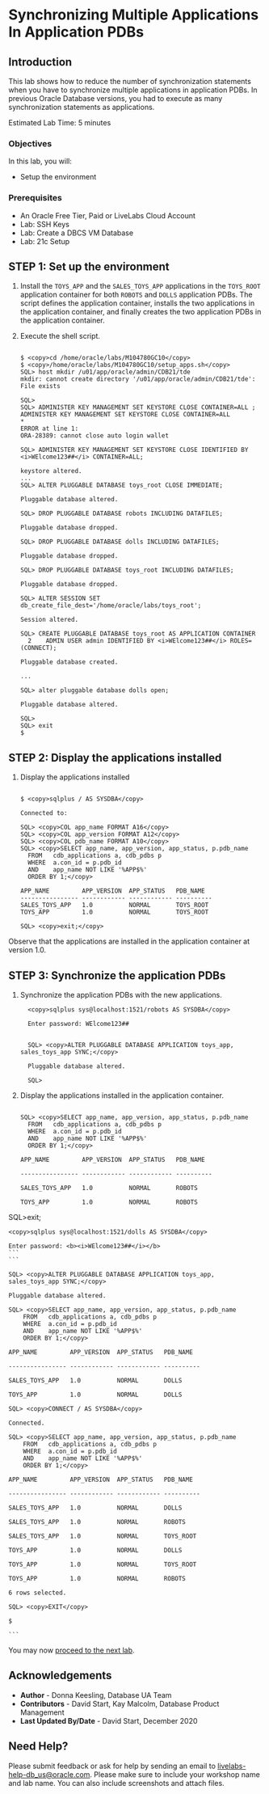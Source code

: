 # Synchronizing Multiple Applications In Application PDBs

## Introduction

This lab shows how to reduce the number of synchronization statements when you have to synchronize multiple applications in application PDBs. In previous Oracle Database versions, you had to execute as many synchronization statements as applications.

Estimated Lab Time: 5 minutes

### Objectives

In this lab, you will:
* Setup the environment

### Prerequisites

* An Oracle Free Tier, Paid or LiveLabs Cloud Account
* Lab: SSH Keys
* Lab: Create a DBCS VM Database
* Lab: 21c Setup


## **STEP 1:** Set up the environment

1. Install the `TOYS_APP` and the `SALES_TOYS_APP` applications in the `TOYS_ROOT` application container for both `ROBOTS` and `DOLLS` application PDBs. The script defines the application container, installs the two applications in the application container, and finally creates the two application PDBs in the application container.

2. Execute the shell script.

    ```

    $ <copy>cd /home/oracle/labs/M104780GC10</copy>
    $ <copy>/home/oracle/labs/M104780GC10/setup_apps.sh</copy>
    SQL> host mkdir /u01/app/oracle/admin/CDB21/tde
    mkdir: cannot create directory '/u01/app/oracle/admin/CDB21/tde': File exists

    SQL>
    SQL> ADMINISTER KEY MANAGEMENT SET KEYSTORE CLOSE CONTAINER=ALL ;
    ADMINISTER KEY MANAGEMENT SET KEYSTORE CLOSE CONTAINER=ALL
    *
    ERROR at line 1:
    ORA-28389: cannot close auto login wallet

    SQL> ADMINISTER KEY MANAGEMENT SET KEYSTORE CLOSE IDENTIFIED BY <i>WElcome123##</i> CONTAINER=ALL;

    keystore altered.
    ...
    SQL> ALTER PLUGGABLE DATABASE toys_root CLOSE IMMEDIATE;

    Pluggable database altered.

    SQL> DROP PLUGGABLE DATABASE robots INCLUDING DATAFILES;

    Pluggable database dropped.

    SQL> DROP PLUGGABLE DATABASE dolls INCLUDING DATAFILES;

    Pluggable database dropped.

    SQL> DROP PLUGGABLE DATABASE toys_root INCLUDING DATAFILES;

    Pluggable database dropped.

    SQL> ALTER SESSION SET db_create_file_dest='/home/oracle/labs/toys_root';

    Session altered.

    SQL> CREATE PLUGGABLE DATABASE toys_root AS APPLICATION CONTAINER
      2    ADMIN USER admin IDENTIFIED BY <i>WElcome123##</i> ROLES=(CONNECT);

    Pluggable database created.

    ...

    SQL> alter pluggable database dolls open;

    Pluggable database altered.

    SQL>
    SQL> exit
    $

    ```

## **STEP 2:** Display the applications installed

1. Display the applications installed

	  ```

	$ <copy>sqlplus / AS SYSDBA</copy>

	Connected to:

	SQL> <copy>COL app_name FORMAT A16</copy>
	SQL> <copy>COL app_version FORMAT A12</copy>
	SQL> <copy>COL pdb_name FORMAT A10</copy>
	SQL> <copy>SELECT app_name, app_version, app_status, p.pdb_name
		FROM   cdb_applications a, cdb_pdbs p
		WHERE  a.con_id = p.pdb_id
		AND    app_name NOT LIKE '%APP$%'
		ORDER BY 1;</copy>

	APP_NAME         APP_VERSION  APP_STATUS   PDB_NAME
	---------------- ------------ ------------ ----------
	SALES_TOYS_APP   1.0          NORMAL       TOYS_ROOT
	TOYS_APP         1.0          NORMAL       TOYS_ROOT

	SQL> <copy>exit;</copy>

	  ```

  Observe that the applications are installed in the application container at version 1.0.

## **STEP 3:** Synchronize the application PDBs

1. Synchronize the application PDBs with the new applications.

    ```
	  <copy>sqlplus sys@localhost:1521/robots AS SYSDBA</copy>

	  Enter password: WElcome123##
    ```
    ```

	  SQL> <copy>ALTER PLUGGABLE DATABASE APPLICATION toys_app, sales_toys_app SYNC;</copy>

	  Pluggable database altered.

	  SQL>

  	```

2. Display the applications installed in the application container.


	  ```

	  SQL> <copy>SELECT app_name, app_version, app_status, p.pdb_name
		FROM   cdb_applications a, cdb_pdbs p
		WHERE  a.con_id = p.pdb_id
		AND    app_name NOT LIKE '%APP$%'
		ORDER BY 1;</copy>

	APP_NAME         APP_VERSION  APP_STATUS   PDB_NAME

	---------------- ------------ ------------ ----------

	SALES_TOYS_APP   1.0          NORMAL       ROBOTS

	TOYS_APP         1.0          NORMAL       ROBOTS

  SQL><copy>exit;</copy>
    ```
    ```

	<copy>sqlplus sys@localhost:1521/dolls AS SYSDBA</copy>

	Enter password: <b><i>WElcome123##</i></b>
    ```
    ```

	SQL> <copy>ALTER PLUGGABLE DATABASE APPLICATION toys_app, sales_toys_app SYNC;</copy>

	Pluggable database altered.

	SQL> <copy>SELECT app_name, app_version, app_status, p.pdb_name
		FROM   cdb_applications a, cdb_pdbs p
		WHERE  a.con_id = p.pdb_id
		AND    app_name NOT LIKE '%APP$%'
		ORDER BY 1;</copy>

	APP_NAME         APP_VERSION  APP_STATUS   PDB_NAME

	---------------- ------------ ------------ ----------

	SALES_TOYS_APP   1.0          NORMAL       DOLLS

	TOYS_APP         1.0          NORMAL       DOLLS

	SQL> <copy>CONNECT / AS SYSDBA</copy>

	Connected.

	SQL> <copy>SELECT app_name, app_version, app_status, p.pdb_name
		FROM   cdb_applications a, cdb_pdbs p
		WHERE  a.con_id = p.pdb_id
		AND    app_name NOT LIKE '%APP$%'
		ORDER BY 1;</copy>  

	APP_NAME         APP_VERSION  APP_STATUS   PDB_NAME

	---------------- ------------ ------------ ----------

	SALES_TOYS_APP   1.0          NORMAL       DOLLS

	SALES_TOYS_APP   1.0          NORMAL       ROBOTS

	SALES_TOYS_APP   1.0          NORMAL       TOYS_ROOT

	TOYS_APP         1.0          NORMAL       DOLLS

	TOYS_APP         1.0          NORMAL       TOYS_ROOT

	TOYS_APP         1.0          NORMAL       ROBOTS

	6 rows selected.

	SQL> <copy>EXIT</copy>

	$

    ```

You may now [proceed to the next lab](#next).

## Acknowledgements
* **Author** - Donna Keesling, Database UA Team
* **Contributors** -  David Start, Kay Malcolm, Database Product Management
* **Last Updated By/Date** -  David Start, December 2020

## Need Help?

Please submit feedback or ask for help by sending an email to livelabs-help-db_us@oracle.com. Please make sure to include your workshop name and lab name.  You can also include screenshots and attach files.
